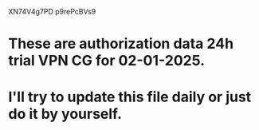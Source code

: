 XN74V4g7PD
p9rePcBVs9
# These are authorization data 24h trial VPN CG for 02-01-2025. 
# I'll try to update this file daily or just do it by yourself.
